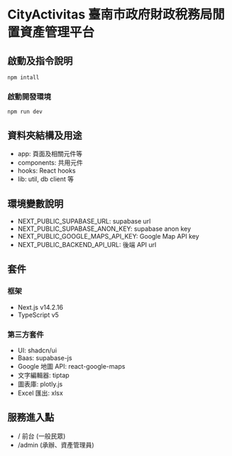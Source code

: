 # CityActivitas 臺南市政府財政稅務局閒置資產管理平台

## 啟動及指令說明
```shell
npm intall
```

### 啟動開發環境
```shell
npm run dev
```

## 資料夾結構及用途
- app: 頁面及相關元件等
- components: 共用元件
- hooks: React hooks
- lib: util, db client 等

## 環境變數說明
- NEXT_PUBLIC_SUPABASE_URL: supabase url
- NEXT_PUBLIC_SUPABASE_ANON_KEY: supabase anon key
- NEXT_PUBLIC_GOOGLE_MAPS_API_KEY: Google Map API key
- NEXT_PUBLIC_BACKEND_API_URL: 後端 API url

## 套件
### 框架
- Next.js v14.2.16
- TypeScript v5

### 第三方套件
- UI: shadcn/ui
- Baas: supabase-js
- Google 地圖 API: react-google-maps
- 文字編輯器: tiptap
- 圖表庫: plotly.js
- Excel 匯出: xlsx

## 服務進入點
- / 前台 (一般民眾)
- /admin (承辦、資產管理員)
